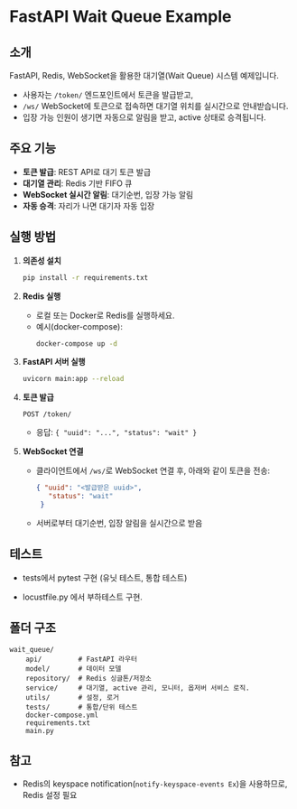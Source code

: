 # FastAPI Wait Queue Example

## 소개
 FastAPI, Redis, WebSocket을 활용한 대기열(Wait Queue) 시스템 예제입니다.
- 사용자는 `/token/` 엔드포인트에서 토큰을 발급받고,
- `/ws/` WebSocket에 토큰으로 접속하면 대기열 위치를 실시간으로 안내받습니다.
- 입장 가능 인원이 생기면 자동으로 알림을 받고, active 상태로 승격됩니다.

## 주요 기능
- **토큰 발급**: REST API로 대기 토큰 발급
- **대기열 관리**: Redis 기반 FIFO 큐
- **WebSocket 실시간 알림**: 대기순번, 입장 가능 알림
- **자동 승격**: 자리가 나면 대기자 자동 입장

## 실행 방법

1. **의존성 설치**
   ```bash
   pip install -r requirements.txt
   ```

2. **Redis 실행**
   - 로컬 또는 Docker로 Redis를 실행하세요.
   - 예시(docker-compose):
     ```bash
     docker-compose up -d
     ```

3. **FastAPI 서버 실행**
   ```bash
   uvicorn main:app --reload
   ```

4. **토큰 발급**
   ```http
   POST /token/
   ```
   - 응답: `{ "uuid": "...", "status": "wait" }`

5. **WebSocket 연결**
   - 클라이언트에서 `/ws/`로 WebSocket 연결 후, 아래와 같이 토큰을 전송:
     ```json
     { "uuid": "<발급받은 uuid>",
        "status": "wait"
      }

     ```
   - 서버로부터 대기순번, 입장 알림을 실시간으로 받음

## 테스트
- tests에서 pytest 구현 (유닛 테스트, 통합 테스트)

- locustfile.py 에서 부하테스트 구현.

## 폴더 구조

```
wait_queue/
    api/         # FastAPI 라우터
    model/       # 데이터 모델
    repository/  # Redis 싱글톤/저장소
    service/     # 대기열, active 관리, 모니터, 옵저버 서비스 로직.
    utils/       # 설정, 로거
    tests/       # 통합/단위 테스트
    docker-compose.yml
    requirements.txt
    main.py
```

## 참고
- Redis의 keyspace notification(`notify-keyspace-events Ex`)을 사용하므로, Redis 설정 필요
